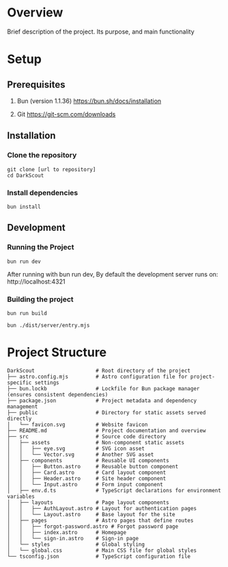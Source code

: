# Overview

Brief description of the project. Its purpose, and main functionality

# Setup

## Prerequisites

1. Bun (version 1.1.36)
https://bun.sh/docs/installation

2. Git
https://git-scm.com/downloads

## Installation

### Clone the repository

```
git clone [url to repository]
cd DarkScout

```

### Install dependencies

`bun install`

## Development

### Running the Project

`bun run dev`

After running with bun run dev, By default the development server runs on:  http://localhost:4321

### Building the project

```
bun run build

bun ./dist/server/entry.mjs

```

# Project Structure

```
DarkScout                    # Root directory of the project
├── astro.config.mjs         # Astro configuration file for project-specific settings
├── bun.lockb                # Lockfile for Bun package manager (ensures consistent dependencies)
├── package.json             # Project metadata and dependency management
├── public                   # Directory for static assets served directly
│   └── favicon.svg          # Website favicon
├── README.md                # Project documentation and overview
├── src                      # Source code directory
│   ├── assets               # Non-component static assets
│   │   ├── eye.svg          # SVG icon asset
│   │   └── Vector.svg       # Another SVG asset
│   ├── components           # Reusable UI components
│   │   ├── Button.astro     # Reusable button component
│   │   ├── Card.astro       # Card layout component
│   │   ├── Header.astro     # Site header component
│   │   └── Input.astro      # Form input component
│   ├── env.d.ts             # TypeScript declarations for environment variables
│   ├── layouts              # Page layout components
│   │   ├── AuthLayout.astro # Layout for authentication pages
│   │   └── Layout.astro     # Base layout for the site
│   ├── pages                # Astro pages that define routes
│   │   ├── forgot-password.astro # Forgot password page
│   │   ├── index.astro      # Homepage
│   │   └── sign-in.astro    # Sign-in page
│   └── styles               # Global styling
│   └── global.css           # Main CSS file for global styles
└── tsconfig.json            # TypeScript configuration file
```

